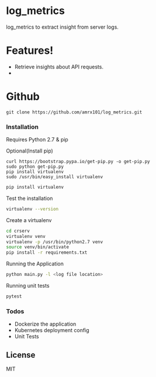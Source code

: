 # log_metrics

log_metrics to extract insight from server logs.

# Features!

  - Retrieve insights about API requests.
  - 
  
# Github
```shell script
git clone https://github.com/amrx101/log_metrics.git
```

### Installation
Requires Python 2.7 & pip

Optional(Install pip)

```shell script
curl https://bootstrap.pypa.io/get-pip.py -o get-pip.py
sudo python get-pip.py
pip install virtualenv
sudo /usr/bin/easy_install virtualenv
```

```sh
pip install virtualenv
```
Test the installation
```sh
virtualenv --version
```
Create a virtualenv
```sh
cd crserv
virtualenv venv
virtualenv -p /usr/bin/python2.7 venv
source venv/bin/activate
pip install -r requirements.txt

```

Running the Application
```sh
python main.py -l <log file location>
```

Running unit tests
```sh
pytest
```


### Todos

 - Dockerize the application
 - Kubernetes deployment config
 - Unit Tests

License
----

MIT

